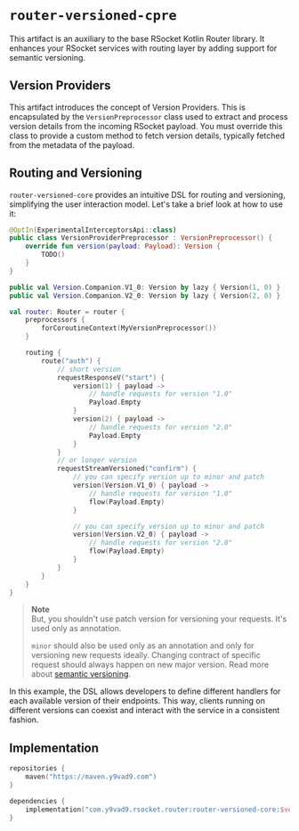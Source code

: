 # `router-versioned-cpre`

This artifact is an auxiliary to the base RSocket Kotlin Router library. It enhances your RSocket
services with routing layer by adding support for semantic versioning.

## Version Providers

This artifact introduces the concept of Version Providers. This is encapsulated by
the `VersionPreprocessor` class used to extract and process version details from the incoming RSocket payload.
You must override this class to provide a custom method to fetch version details, typically fetched from the metadata of
the payload.

## Routing and Versioning

`router-versioned-core` provides an intuitive DSL for routing and versioning, simplifying the user interaction model.
Let's take a brief look at how to use it:

```kotlin
@OptIn(ExperimentalInterceptorsApi::class)
public class VersionProviderPreprocessor : VersionPreprocessor() {
    override fun version(payload: Payload): Version {
        TODO()
    }
}

public val Version.Companion.V1_0: Version by lazy { Version(1, 0) }
public val Version.Companion.V2_0: Version by lazy { Version(2, 0) }

val router: Router = router {
    preprocessors {
        forCoroutineContext(MyVersionPreprocessor())
    }

    routing {
        route("auth") {
            // short version
            requestResponseV("start") {
                version(1) { payload ->
                    // handle requests for version "1.0"
                    Payload.Empty
                }
                version(2) { payload ->
                    // handle requests for version "2.0"
                    Payload.Empty
                }
            }
            // or longer version
            requestStreamVersioned("confirm") {
                // you can specify version up to minor and patch
                version(Version.V1_0) { payload ->
                    // handle requests for version "1.0"
                    flow(Payload.Empty)
                }

                // you can specify version up to minor and patch
                version(Version.V2_0) { payload ->
                    // handle requests for version "2.0"
                    flow(Payload.Empty)
                }
            }
        }
    }
}
```
> **Note** <br>
> But, you shouldn't use patch version for versioning your requests. It's used only as annotation.
> 
> `minor` should also be used only as an annotation and only for versioning new requests ideally. Changing
> contract of specific request should always happen on new major version. Read more about [semantic versioning](https://semver.org/).

In this example, the DSL allows developers to define different handlers for each available version of their endpoints.
This way, clients running on different versions can coexist and interact with the service in a consistent fashion.

## Implementation
```kotlin
repositories {
    maven("https://maven.y9vad9.com")
}

dependencies {
    implementation("com.y9vad9.rsocket.router:router-versioned-core:$version")
}
```